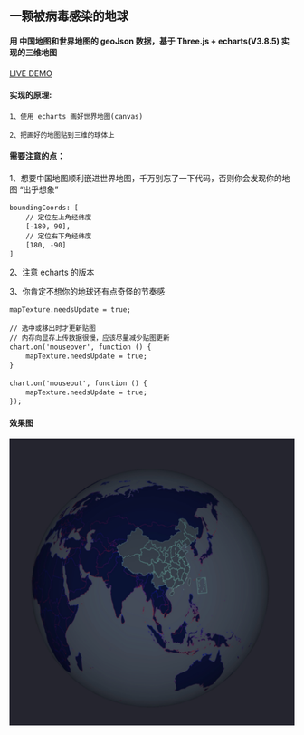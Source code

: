 ## 一颗被病毒感染的地球

#### 用 中国地图和世界地图的 geoJson 数据，基于 Three.js + echarts(V3.8.5) 实现的三维地图
[LIVE DEMO](https://jiangyuzhen.github.io/GeoJson-Three-Earth/)

#### 实现的原理:
```
1、使用 echarts 画好世界地图(canvas)

2、把画好的地图贴到三维的球体上

```
#### 需要注意的点：
1、想要中国地图顺利嵌进世界地图，千万别忘了一下代码，否则你会发现你的地图 “出乎想象”
```
boundingCoords: [
    // 定位左上角经纬度
    [-180, 90],
    // 定位右下角经纬度
    [180, -90]
]
```

2、注意 echarts 的版本

3、你肯定不想你的地球还有点奇怪的节奏感
```
mapTexture.needsUpdate = true;

// 选中或移出时才更新贴图
// 内存向显存上传数据很慢，应该尽量减少贴图更新
chart.on('mouseover', function () {
    mapTexture.needsUpdate = true;
}

chart.on('mouseout', function () {
    mapTexture.needsUpdate = true;
});
```

#### 效果图

![earth](./earth.jpeg)
